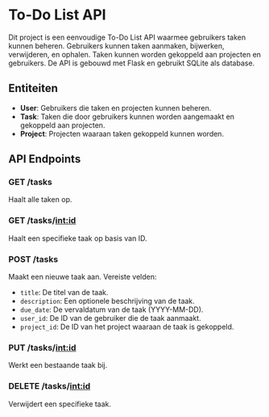 # To-Do List API

Dit project is een eenvoudige To-Do List API waarmee gebruikers taken kunnen beheren. Gebruikers kunnen taken aanmaken, bijwerken, verwijderen, en ophalen. Taken kunnen worden gekoppeld aan projecten en gebruikers. De API is gebouwd met Flask en gebruikt SQLite als database.

## Entiteiten
- **User**: Gebruikers die taken en projecten kunnen beheren.
- **Task**: Taken die door gebruikers kunnen worden aangemaakt en gekoppeld aan projecten.
- **Project**: Projecten waaraan taken gekoppeld kunnen worden.

## API Endpoints

### GET /tasks
Haalt alle taken op.

### GET /tasks/<int:id>
Haalt een specifieke taak op basis van ID.

### POST /tasks
Maakt een nieuwe taak aan. Vereiste velden:
- `title`: De titel van de taak.
- `description`: Een optionele beschrijving van de taak.
- `due_date`: De vervaldatum van de taak (YYYY-MM-DD).
- `user_id`: De ID van de gebruiker die de taak aanmaakt.
- `project_id`: De ID van het project waaraan de taak is gekoppeld.

### PUT /tasks/<int:id>
Werkt een bestaande taak bij.

### DELETE /tasks/<int:id>
Verwijdert een specifieke taak.
